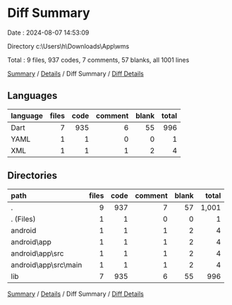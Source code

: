 # Diff Summary

Date : 2024-08-07 14:53:09

Directory c:\\Users\\h\\Downloads\\App\\wms

Total : 9 files,  937 codes, 7 comments, 57 blanks, all 1001 lines

[Summary](results.md) / [Details](details.md) / Diff Summary / [Diff Details](diff-details.md)

## Languages
| language | files | code | comment | blank | total |
| :--- | ---: | ---: | ---: | ---: | ---: |
| Dart | 7 | 935 | 6 | 55 | 996 |
| YAML | 1 | 1 | 0 | 0 | 1 |
| XML | 1 | 1 | 1 | 2 | 4 |

## Directories
| path | files | code | comment | blank | total |
| :--- | ---: | ---: | ---: | ---: | ---: |
| . | 9 | 937 | 7 | 57 | 1,001 |
| . (Files) | 1 | 1 | 0 | 0 | 1 |
| android | 1 | 1 | 1 | 2 | 4 |
| android\\app | 1 | 1 | 1 | 2 | 4 |
| android\\app\\src | 1 | 1 | 1 | 2 | 4 |
| android\\app\\src\\main | 1 | 1 | 1 | 2 | 4 |
| lib | 7 | 935 | 6 | 55 | 996 |

[Summary](results.md) / [Details](details.md) / Diff Summary / [Diff Details](diff-details.md)